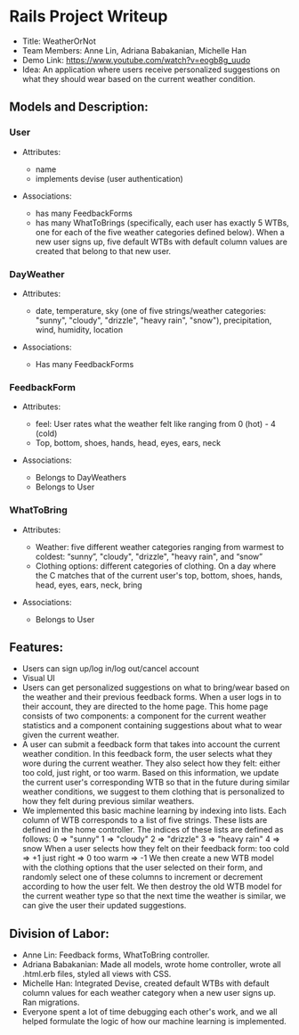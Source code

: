 # Rails Project Writeup
* Title: WeatherOrNot
* Team Members: Anne Lin, Adriana Babakanian, Michelle Han
* Demo Link: https://www.youtube.com/watch?v=eogb8g_uudo
* Idea: An application where users receive personalized suggestions on what they should wear based on the current weather condition.

## Models and Description:

### User

* Attributes:

  - name
  - implements devise (user authentication) 

* Associations:

  - has many FeedbackForms
  - has many WhatToBrings (specifically, each user has exactly 5 WTBs, one for each of the five weather categories defined below). When a new user signs up, five default WTBs with default column values are created that belong to that new user.

### DayWeather

* Attributes:

  - date, temperature, sky (one of five strings/weather categories: "sunny", "cloudy", "drizzle", "heavy rain", "snow"), precipitation, wind, humidity, location

* Associations:

  - Has many FeedbackForms

### FeedbackForm

* Attributes:

  - feel: User rates what the weather felt like ranging from 0 (hot) - 4 (cold)
  - Top, bottom, shoes, hands, head, eyes, ears, neck

* Associations:

  - Belongs to DayWeathers
  - Belongs to User

### WhatToBring

* Attributes:

  - Weather: five different weather categories ranging from warmest to coldest: “sunny”, "cloudy", "drizzle", "heavy rain",  and “snow”
  - Clothing options: different categories of clothing. On a day where the C matches that of the current user's top, bottom, shoes, hands, head, eyes, ears, neck, bring

* Associations:

  - Belongs to User

## Features:

  - Users can sign up/log in/log out/cancel account
  - Visual UI
  - Users can get personalized suggestions on what to bring/wear based on the  weather and their previous feedback forms. When a user logs in to their account, they are directed to the home page. This home page consists of two components: a component for the current weather statistics and a component containing suggestions about what to wear given the current weather.
  - A user can submit a feedback form that takes into account the current weather condition. In this feedback form, the user selects what they wore during the current weather. They also select how they felt: either too cold, just right, or too warm. Based on this information, we update the current user's corresponding WTB so that in the future during similar weather conditions, we suggest to them clothing that is personalized to how they felt during previous similar weathers.
  - We implemented this basic machine learning by indexing into lists. Each column of WTB corresponds to a list of five strings. These lists are defined in the home controller. The indices of these lists are defined as follows:
    0 => "sunny"
    1 => "cloudy"
    2 => "drizzle"
    3 => "heavy rain"
    4 => snow
  When a user selects how they felt on their feedback form:
    too cold => +1
    just right => 0
    too warm => -1
  We then create a new WTB model with the clothing options that the user selected on their form, and randomly select one of these columns to increment or decrement according to how the user felt. We then destroy the old WTB model for the current weather type so that the next time the weather is similar, we can give the user their updated suggestions.


## Division of Labor:

  - Anne Lin: Feedback forms, WhatToBring controller.
  - Adriana Babakanian: Made all models, wrote home controller, wrote all .html.erb files, styled all views with CSS.
  - Michelle Han: Integrated Devise, created default WTBs with default column values for each weather category when a new user signs up. Ran migrations.
  - Everyone spent a lot of time debugging each other's work, and we all helped formulate the logic of how our machine learning is implemented.
